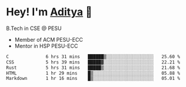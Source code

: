 
# Hey! I'm [Aditya](https://hegde.live) 🌊
B.Tech in CSE @ PESU

 - Member of ACM PESU-ECC
 - Mentor in HSP PESU-ECC

<!--
 [![Years Badge](https://badges.pufler.dev/years/bwaklog)](https://badges.pufler.dev) 
 [![Repos Badge](https://badges.pufler.dev/repos/bwaklog)](https://badges.pufler.dev)
 [![Commits Badge](https://badges.pufler.dev/commits/monthly/bwaklog)](https://badges.pufler.dev)
-->
<!--START_SECTION:waka-->

```txt
C              6 hrs 31 mins   ██████▒░░░░░░░░░░░░░░░░░░   25.60 %
CSS            5 hrs 39 mins   █████▓░░░░░░░░░░░░░░░░░░░   22.21 %
Rust           5 hrs 31 mins   █████▒░░░░░░░░░░░░░░░░░░░   21.68 %
HTML           1 hr 29 mins    █▒░░░░░░░░░░░░░░░░░░░░░░░   05.88 %
Markdown       1 hr 16 mins    █▒░░░░░░░░░░░░░░░░░░░░░░░   05.01 %
```

<!--END_SECTION:waka-->
